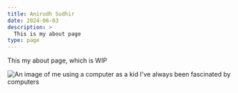 ```yaml
---
title: Anirudh Sudhir
date: 2024-06-03
description: >
  This is my about page
type: page
---
```


This my about page, which is WIP

![An image of me using a computer as a kid](/static/images/me.jpg)
I've always been fascinated by computers
